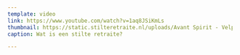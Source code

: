 ```yaml
---
template: video
link: https://www.youtube.com/watch?v=1aq8JSiKmLs
thumbnail: https://static.stilteretraite.nl/uploads/Avant Spirit - Velp 1.jpg
caption: Wat is een stilte retraite?

---
```


